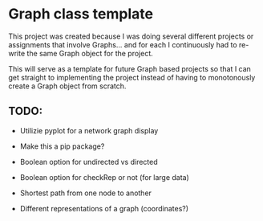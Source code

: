# Graph class template

This project was created because I was doing several different projects or assignments that involve Graphs... and for each I continuously had to re-write the same Graph object for the project. 

This will serve as a template for future Graph based projects so that I can get straight to implementing the project instead of having to monotonously create a Graph object from scratch.


## TODO:

- Utilizie pyplot for a network graph display

- Make this a pip package?

- Boolean option for undirected vs directed

- Boolean option for checkRep or not (for large data)

- Shortest path from one node to another

- Different representations of a graph (coordinates?)


